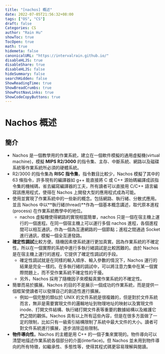 ```yaml
---
title: "[nachos] 概述"
date: 2022-07-05T21:56:32+08:00
tags: ["OS", "CS"]
draft: false
Categories: CS
author: "Rain Hu"
showToc: true
TocOpen: true
math: true
hidemeta: false
canonicalURL: "https://intervalrain.github.io/"
disableHLJS: true
disableShare: true
disableHLJS: false
hideSummary: false
searchHidden: false
ShowReadingTime: true
ShowBreadCrumbs: true
ShowPostNavLinks: true
ShowCodeCopyButtons: true
---
```


# Nachos 概述

## 簡介
+ Nachos 是一個教學用的作業系統，建立在一個軟件模擬的通用虛擬機(virtual machine)，模擬 **MIPS R2/3000** 的指令集、主存、中斷系統、網路以及磁碟系統等作業系統所必須的硬體系統。
+ R2/3000 的指令集為 **RISC 指令集**，指令數目比較少，Nachos 模擬了其中的 63 條指令，許多現有的編譯器如 g++ 能直接將 C 或 C++ 源始碼編譯成該指令集的機械碼，省去編寫編譯器的工夫，所有讀者可以直接用 C/C++ 語言編寫該應用程式，使得在 Nachos 上開發大型的應用程式成為可能。
+ 使用並實現了作業系統中的一些新的概念。包括網路、執行緒、分散式應用。並且 Nachos 中以**執行緒(thread)**作為一個基本概念講述，取代原本進程(process) 在作業系統教學中的地位。
    + nachos 虛擬機使得網路的實現相當簡單，nachos 只是一個在宿主機上運行的一個進程。在同一個宿主機上可以運行多個 nachos 進程，各個進程間可以相互通訊，作為一個為互連網路的一個節點；進程之間通過 Socket 進行通訊，模擬一個全互連發路。
+ **確定性調試**比較方便。隨機因素使系統運行更加真實。因為作業系統的不確定性，所以在一個實際的系統中進行多執行緒調試是比較困難的。由於 Nachos 是在宿主機上運行的進程，它提供了確定性調試的手段。
    + 確定性調試就是在同樣的輸入順序、輸入參數的情況下，Nachos 運行的結果是完全一樣的。在多執行緒的調試中，可以將注意力集中在某一個實際問題上，而不受作業系統不確定性的干擾。
    + 另外，Nachos 採用了隨機因子來模擬真實作業系統的不確定性。
+ 簡單而易於擴展。Nachos 的目的不是展示一個成功的作業系統，而是提供一個框架使讀者可以發揮自己的創造性進行擴展。
    + 例如一個完整的類似於 UNIX 的文件系統是很複雜的，但是對於文件系統而言，無非是需要實現文件的邏輯地址到物理地址的映射以及實現文件 inode、打開文件結構、執行緒打開文件表等重要的數據結構以及維護它們之間的觀係。Nachos 具有以上所有這些內容，但是在很多方面做了一定的限制，比如只有一級索引結構限制了系統中最大文件的大小。讀者可對文件系統進行擴展，逐步消除這些限制。
+ **物件導向性**。Nachos 的主體是用 C++ 的一個子集來實現的。物件導向可以清楚地描述作業系統各個部分的介面(interface)。但 Nachos 並未用到物件導向的所有特徵，如繼承性、多態性等，使得其程式碼更容易理解與閱讀。
